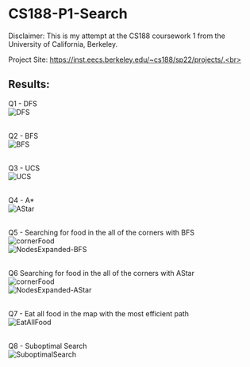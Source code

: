 # CS188-P1-Search

Disclaimer: This is my attempt at the CS188 coursework 1 from the University of California, Berkeley.<br>

Project Site: https://inst.eecs.berkeley.edu/~cs188/sp22/projects/.<br><br>

## Results:<br>

Q1 - DFS<br>
![DFS](https://user-images.githubusercontent.com/98131995/212566018-6a9ae742-bb62-4cea-b769-f6ca63020974.gif)<br><br>

Q2 - BFS<br>
![BFS](https://user-images.githubusercontent.com/98131995/212566590-96595154-249c-4116-b3cd-927ed9fe6cbe.gif)<br><br>

Q3 - UCS<br>
![UCS](https://user-images.githubusercontent.com/98131995/212567774-7b163a05-03a3-4c51-b773-3432beffdeae.gif)<br><br>

Q4 - A*<br>
![AStar](https://user-images.githubusercontent.com/98131995/212567940-c7ddd1c6-8f23-4633-88f8-7f79dda7f023.gif)<br><br>

Q5 - Searching for food in the all of the corners with BFS<br>
![cornerFood](https://user-images.githubusercontent.com/98131995/212568206-88be6363-fab4-47f4-a569-a08c9f128d10.gif)<br>
![NodesExpanded-BFS](https://user-images.githubusercontent.com/98131995/212568569-4ffcd51e-f05c-4a16-a280-0d08e957747a.png)<br><br>

Q6 Searching for food in the all of the corners with AStar<br>
![cornerFood](https://user-images.githubusercontent.com/98131995/212568206-88be6363-fab4-47f4-a569-a08c9f128d10.gif)<br>
![NodesExpanded-AStar](https://user-images.githubusercontent.com/98131995/212568609-9b2c4de7-5b6b-442e-8311-cdd2ffe79c0b.png)<br><br>

Q7 - Eat all food in the map with the most efficient path<br>
![EatAllFood](https://user-images.githubusercontent.com/98131995/212568833-d01f8889-68cb-4085-812e-9d4b7e45d52f.gif)<br><br>

Q8 - Suboptimal Search<br>
![SuboptimalSearch](https://user-images.githubusercontent.com/98131995/212569035-c50a9a36-ef7c-4e93-8cc9-717e68e8e5d3.gif)
